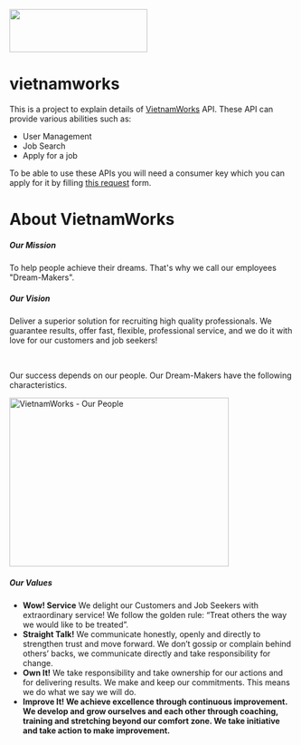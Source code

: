 <img width="244" height="76" src="http://images.vietnamworks.com/img/jobseekers/logo.png" align="middle"> </img>

vietnamworks
============

This is a project to explain details of <a href="http://www.vietnamworks.com">VietnamWorks</a> API. These API can provide various abilities such as:

<ul>
  <li>User Management</li>
  <li>Job Search</li>
  <li>Apply for a job</li>
</ul>

To be able to use these APIs you will need a consumer key which you can apply for it by filling <a href="http://www.vietnamworks.com/contact-us/feedback">this request</a> form.

About VietnamWorks
============
<h5>Our Mission</h5>
<p>
To help people achieve their dreams. That's why we call our employees "Dream-Makers".
</p>

<h5>Our Vision</h5>
<p>
Deliver a superior solution for recruiting high quality professionals. We guarantee results, offer fast, flexible, professional service, and we do it with love for our customers and job seekers!
</p>
<br/>
<p>Our success depends on our people. Our Dream-Makers have the following characteristics.</p>
<img src="http://images.vietnamworks.com/aboutus/AboutUs_WorkingEnv.gif" alt="VietnamWorks - Our People" width="388" height="298">

<h5>Our Values</h5>
<ul>
  <li><strong>Wow! Service</strong> We delight our Customers and Job Seekers with extraordinary service! We follow the golden rule: “Treat others the way we would like to be treated”.</li>
  <li><strong>Straight Talk!</strong> We communicate honestly, openly and directly to strengthen trust and move forward. We don’t gossip or complain behind others’ backs, we communicate directly and take responsibility for change.</li>
  <li><strong>Own It!</strong> We take responsibility and take ownership for our actions and for delivering results. We make and keep our commitments. This means we do what we say we will do.</li>
  <li><strong>Improve It! We achieve excellence through continuous improvement. We develop and grow ourselves and each other through coaching, training and stretching beyond our comfort zone. We take initiative and take action to make improvement.</strong></li>
</ul>
